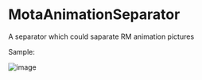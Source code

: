 # MotaAnimationSeparator

 A separator which could saparate RM animation pictures



Sample:

![image](E:\Github%20Projects\MotaAnimationSeparator\sample.png)
